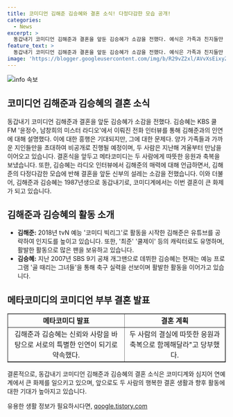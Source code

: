 ```yaml
---
title: 코미디언 김해준 김승혜와 결혼 소식! 다정다감한 모습 공개!
categories:
  - News
excerpt: >
  동갑내기 코미디언 김해준과 결혼을 앞둔 김승혜가 소감을 전했다. 예식은 가족과 친지들만 초대하는 비공개로 진행될 예정이고, 두 사람은 신뢰와 사랑으로 특별한 인연을 약속했다. 코미디언 부부로 활동 중인 두 사람은 결혼 후에도 새로운 모습을 선보일 예정이다.
feature_text: >
  동갑내기 코미디언 김해준과 결혼을 앞둔 김승혜가 소감을 전했다. 예식은 가족과 친지들만 초대하는 비공개로 진행될 예정이고, 두 사람은 신뢰와 사랑으로 특별한 인연을 약속했다. 코미디언 부부로 활동 중인 두 사람은 결혼 후에도 새로운 모습을 선보일 예정이다.
image: 'https://blogger.googleusercontent.com/img/b/R29vZ2xl/AVvXsEixyZcFfHzMRdzZMjFBmAUKJYCLCGyLL1o632UiGVXcaFdKo_bkvkuCioo0uUKlGfBVcT3P84aROyZIXSBEx3Aw5nCQ3pTgDom1WDC4m8eifvWiAmWEEVb4x6G_l8C0QH225ldMjyaFvpxGEBGNO37VmDTDMHGhJPq73UglMfDca1-0aw/s1600/blogspot.png'
---
```


<p><img src="https://blogger.googleusercontent.com/img/b/R29vZ2xl/AVvXsEixyZcFfHzMRdzZMjFBmAUKJYCLCGyLL1o632UiGVXcaFdKo_bkvkuCioo0uUKlGfBVcT3P84aROyZIXSBEx3Aw5nCQ3pTgDom1WDC4m8eifvWiAmWEEVb4x6G_l8C0QH225ldMjyaFvpxGEBGNO37VmDTDMHGhJPq73UglMfDca1-0aw/s1600/blogspot.png" alt="info 속보" /></p>

<h2 data-ke-size="size26">코미디언 김해준과 김승혜의 결혼 소식</h2>

<p data-ke-size="size16">동갑내기 코미디언 김해준과 결혼을 앞둔 김승혜가 소감을 전했다. 김승혜는 KBS 쿨FM '윤정수, 남창희의 미스터 라디오'에서 이뤄진 전화 인터뷰를 통해 김해준과의 인연에 대해 설명했다. 이에 대한 흥행은 기대되지만, 그에 대한 문제다. 양가 가족들과 가까운 지인들만을 초대하여 비공개로 진행될 예정이며, 두 사람은 지난해 겨울부터 만남을 이어오고 있습니다. 결혼식을 앞두고 메타코미디는 두 사람에게 따뜻한 응원과 축복을 보냈습니다. 또한, 김승혜는 라디오 인터뷰에서 김해준의 매력에 대해 언급하면서, 김해준의 다정다감한 모습에 반해 결혼을 앞둔 신부의 설레는 소감을 전했습니다. 이와 더불어, 김해준과 김승혜는 1987년생으로 동갑내기로, 코미디계에서는 이번 결혼이 큰 화제가 되고 있습니다.</p>

<h2 data-ke-size="size26">김해준과 김승혜의 활동 소개</h2>

<ul>
  <li><b>김해준:</b> 2018년 tvN 예능 '코미디 빅리그'로 활동을 시작한 김해준은 유튜브를 공략하여 인지도를 높이고 있습니다. 또한, '최준' '쿨제이' 등의 캐릭터로도 유명하며, 활발한 활동으로 많은 팬을 보유하고 있습니다.</li>
  <li><b>김승혜:</b> 지난 2007년 SBS 9기 공채 개그맨으로 데뷔한 김승혜는 현재는 예능 프로그램 '골 때리는 그녀들'을 통해 축구 실력을 선보이며 활발한 활동을 이어가고 있습니다.</li>
</ul>

<h2 data-ke-size="size26">메타코미디의 코미디언 부부 결혼 발표</h2>

<table style="width: 100%;" border="1">
<tbody>
<tr>
<td style="text-align: center; height: 17px;"><b>메타코미디 발표</b></td>
<td style="text-align: center; height: 17px;"><b>결혼 계획</b></td>
</tr>
<tr>
<td style="text-align: center; height: 17px;">김해준과 김승혜는 신뢰와 사랑을 바탕으로 서로의 특별한 인연이 되기로 약속했다.</td>
<td style="text-align: center; height: 17px;">두 사람의 결실에 따뜻한 응원과 축복으로 함께해달라"고 당부했다.</td>
</tr>
</tbody>
</table>

<p data-ke-size="size16">결론적으로, 동갑내기 코미디언 김해준과 김승혜의 결혼 소식은 코미디계와 심지어 연예계에서 큰 화제를 일으키고 있으며, 앞으로도 두 사람의 행복한 결혼 생활과 향후 활동에 대한 기대가 높아지고 있습니다.</p>
유용한 생활 정보가 필요하시다면, <a href="https://qoogle.tistory.com" rel="dofollow">qoogle.tistory.com</a>


